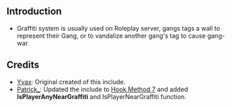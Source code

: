 ## Introduction ##
- Graffiti system is usually used on Roleplay server, gangs tags a wall to represent their Gang, or to vandalize another gang's tag to cause gang-war.

## Credits ##
- [Yvax](http://forum.sa-mp.com/member.php?u=98567): Original created of this include.
- [Patrick_](http://forum.sa-mp.com/member.php?u=178953): Updated the include to [Hook Method 7](http://forum.sa-mp.com/showthread.php?t=441293) and added <b>IsPlayerAnyNearGraffiti</b> and IsPlayerNearGraffiti function.
